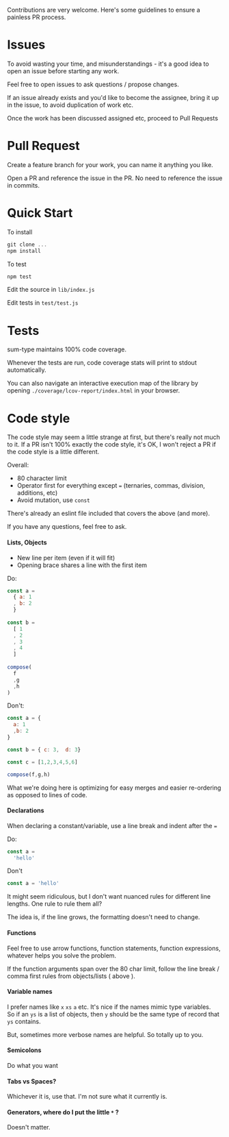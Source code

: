 Contributions are very welcome.  Here's some guidelines to ensure a painless PR process.

Issues
======

To avoid wasting your time, and misunderstandings - it's a good idea to open an issue before starting any work.

Feel free to open issues to ask questions / propose changes.

If an issue already exists and you'd like to become the assignee, bring it up in the issue, to avoid duplication of work etc.

Once the work has been discussed assigned etc, proceed to Pull Requests

Pull Request
============

Create a feature branch for your work, you can name it anything you like.

Open a PR and reference the issue in the PR.  No need to reference the issue in commits.

Quick Start
===========

To install

```js
git clone ...
npm install
```

To test

```js
npm test
```

Edit the source in `lib/index.js`

Edit tests in `test/test.js`

Tests
=====

sum-type maintains 100% code coverage.

Whenever the tests are run, code coverage stats will print to stdout automatically.

You can also navigate an interactive execution map of the library by opening 
`./coverage/lcov-report/index.html` in your browser.


Code style
==========

The code style may seem a little strange at first, but there's really not much to it.
If a PR isn't 100% exactly the code style, it's OK, I won't reject a PR if the code style is a little different.

Overall:

- 80 character limit
- Operator first for everything except `=` (ternaries, commas, division, additions, etc)
- Avoid mutation, use `const`

There's already an eslint file included that covers the above (and more).  

If you have any questions, feel free to ask.

#### Lists, Objects

- New line per item (even if it will fit)
- Opening brace shares a line with the first item

Do:

```js
const a = 
  { a: 1
  , b: 2
  }
  
const b =
  [ 1
  , 2
  , 3
  , 4
  ]
  
compose(
  f
  ,g
  ,h
)
```

Don't:

```js
const a = {
  a: 1
  ,b: 2
}

const b = { c: 3,  d: 3}

const c = [1,2,3,4,5,6]

compose(f,g,h)
```

What we're doing here is optimizing for easy merges and easier re-ordering as opposed to lines of code.

#### Declarations

When declaring a constant/variable, use a line break and indent after the `=`

Do:

```js
const a =
  'hello'
```

Don't

```js
const a = 'hello'
```

It might seem ridiculous, but I don't want nuanced rules for different line lengths.  One rule to rule them all?

The idea is, if the line grows, the formatting doesn't need to change.

#### Functions

Feel free to use arrow functions, function statements, function expressions, whatever helps you solve the problem.

If the function arguments span over the 80 char limit, follow the line break / comma first rules from objects/lists ( above ).

#### Variable names

I prefer names like `x` `xs` `a` etc.  It's nice if the names mimic type variables.  
So if an `ys` is a list of objects, then `y` should be the same type of record that `ys` contains.

But, sometimes more verbose names are helpful.  So totally up to you.

#### Semicolons

Do what you want

#### Tabs vs Spaces?

Whichever it is, use that.  I'm not sure what it currently is.

#### Generators, where do I put the little `*` ?

Doesn't matter.
